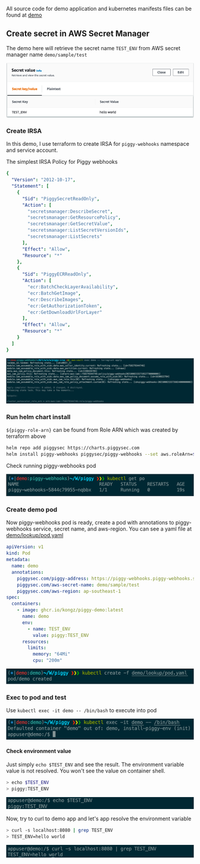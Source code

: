 All source code for demo application and kubernetes manifests files can be found at [demo](https://github.com/KongZ/piggy/tree/main/demo)

## Create secret in AWS Secret Manager
The demo here will retrieve the secret name `TEST_ENV` from AWS secret manager name `demo/sample/test`

![secret-manager](https://raw.githubusercontent.com/KongZ/piggy/main/docs/images/secret-manager.png "secret-manager")

### Create IRSA
In this demo, I use terraform to create IRSA for `piggy-webhooks` namespace and service account.

The simplest IRSA Policy for Piggy webhooks

```yaml
{
  "Version": "2012-10-17",
  "Statement": [
    {
      "Sid": "PiggySecretReadOnly",
      "Action": [
        "secretsmanager:DescribeSecret",
        "secretsmanager:GetResourcePolicy",
        "secretsmanager:GetSecretValue",
        "secretsmanager:ListSecretVersionIds",
        "secretsmanager:ListSecrets"
      ],
      "Effect": "Allow",
      "Resource": "*"
    },
    {
      "Sid": "PiggyECRReadOnly",
      "Action": [
        "ecr:BatchCheckLayerAvailability",
        "ecr:BatchGetImage",
        "ecr:DescribeImages",
        "ecr:GetAuthorizationToken",
        "ecr:GetDownloadUrlForLayer"
      ],
      "Effect": "Allow",
      "Resource": "*"
    }
  ]
}
```

![terraform-irsa](https://raw.githubusercontent.com/KongZ/piggy/main/docs/images/terraform-irsa.png "terraform-irsa")

### Run helm chart install

`${piggy-role-arn}` can be found from Role ARN which was created by terraform above

```bash
helm repo add piggysec https://charts.piggysec.com
helm install piggy-webhooks piggysec/piggy-webhooks --set aws.roleArn=${piggy-role-arn}
```

Check running piggy-webhooks pod

![get-po-piggy](https://raw.githubusercontent.com/KongZ/piggy/main/docs/images/get-po-piggy.png "get-po-piggy")

### Create demo pod
Now piggy-webhooks pod is ready, create a pod with annotations to piggy-webhooks service, secret name, and aws-region.
You can see a yaml file at [demo/lookup/pod.yaml](https://github.com/KongZ/piggy/tree/main/demo/lookup/pod.yaml)

```yaml
apiVersion: v1
kind: Pod
metadata:
  name: demo
  annotations:
    piggysec.com/piggy-address: https://piggy-webhooks.piggy-webhooks.svc.cluster.local
    piggysec.com/aws-secret-name: demo/sample/test
    piggysec.com/aws-region: ap-southeast-1
spec:
  containers:
    - image: ghcr.io/kongz/piggy-demo:latest
      name: demo
      env:
        - name: TEST_ENV
          value: piggy:TEST_ENV
      resources:
        limits:
          memory: "64Mi"
          cpu: "200m"
```

![create-po-demo](https://raw.githubusercontent.com/KongZ/piggy/main/docs/images/create-po-demo.png "create-po-demo")

### Exec to pod and test
Use `kubectl exec -it demo -- /bin/bash` to execute into pod

![exec-po-demo](https://raw.githubusercontent.com/KongZ/piggy/main/docs/images/exec-po-demo.png "exec-po-demo")

#### Check environment value
Just simply `echo $TEST_ENV` and see the result. The environment variable value is not resolved. You won't see the value on container shell.

```bash
> echo $TEST_ENV
> piggy:TEST_ENV
```

![echo-demo-env](https://raw.githubusercontent.com/KongZ/piggy/main/docs/images/echo-demo-env.png "echo-demo-env")

Now, try to curl to demo app and let's app resolve the environment variable 

```bash
> curl -s localhost:8080 | grep TEST_ENV
> TEST_ENV=hello world
```

![curl-demo-env](https://raw.githubusercontent.com/KongZ/piggy/main/docs/images/curl-demo-env.png "curl-demo-env")
